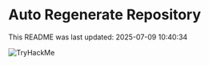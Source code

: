# Auto Regenerate Repository

This README was last updated: 2025-07-09 10:40:34

 ![TryHackMe](https://tryhackme.com/badge/533634)